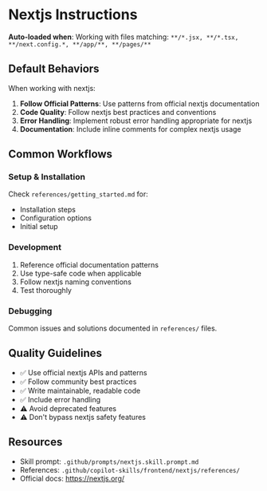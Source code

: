 # Nextjs Instructions

**Auto-loaded when**: Working with files matching: `**/*.jsx, **/*.tsx, **/next.config.*, **/app/**, **/pages/**`

## Default Behaviors

When working with nextjs:

1. **Follow Official Patterns**: Use patterns from official nextjs documentation
2. **Code Quality**: Follow nextjs best practices and conventions
3. **Error Handling**: Implement robust error handling appropriate for nextjs
4. **Documentation**: Include inline comments for complex nextjs usage

## Common Workflows

### Setup & Installation

Check `references/getting_started.md` for:
- Installation steps
- Configuration options
- Initial setup

### Development

1. Reference official documentation patterns
2. Use type-safe code when applicable
3. Follow nextjs naming conventions
4. Test thoroughly

### Debugging

Common issues and solutions documented in `references/` files.

## Quality Guidelines

- ✅ Use official nextjs APIs and patterns
- ✅ Follow community best practices
- ✅ Write maintainable, readable code
- ✅ Include error handling
- ⚠️ Avoid deprecated features
- ⚠️ Don't bypass nextjs safety features

## Resources

- Skill prompt: `.github/prompts/nextjs.skill.prompt.md`
- References: `.github/copilot-skills/frontend/nextjs/references/`
- Official docs: https://nextjs.org/
